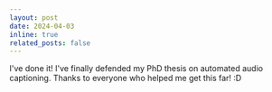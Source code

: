 ```yaml
---
layout: post
date: 2024-04-03
inline: true
related_posts: false
---
```


I've done it! I've finally defended my PhD thesis on automated audio captioning. Thanks to everyone who helped me get this far! :D
